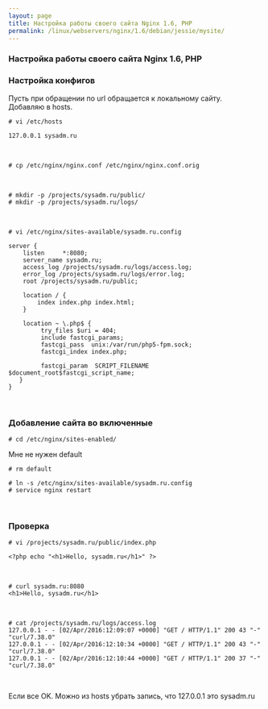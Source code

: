 ```yaml
---
layout: page
title: Настройка работы своего сайта Nginx 1.6, PHP
permalink: /linux/webservers/nginx/1.6/debian/jessie/mysite/
---
```


### Настройка работы своего сайта Nginx 1.6, PHP

### Настройка конфигов

Пусть при обращении по url обращается к локальному сайту.  
Добавляю в hosts.


    # vi /etc/hosts

    127.0.0.1 sysadm.ru

<br/>

    # cp /etc/nginx/nginx.conf /etc/nginx/nginx.conf.orig

<br/>

    # mkdir -p /projects/sysadm.ru/public/
    # mkdir -p /projects/sysadm.ru/logs/

<br/>

    # vi /etc/nginx/sites-available/sysadm.ru.config

    server {
        listen     *:8080;
        server_name sysadm.ru;
        access_log /projects/sysadm.ru/logs/access.log;
        error_log /projects/sysadm.ru/logs/error.log;
        root /projects/sysadm.ru/public;

        location / {
            index index.php index.html;
        }

        location ~ \.php$ {
             try_files $uri = 404;
             include fastcgi_params;
             fastcgi_pass  unix:/var/run/php5-fpm.sock;
             fastcgi_index index.php;

             fastcgi_param  SCRIPT_FILENAME  $document_root$fastcgi_script_name;
       }
    }


<br/>


### Добавление сайта во включенные

    # cd /etc/nginx/sites-enabled/

Мне не нужен default

    # rm default

    # ln -s /etc/nginx/sites-available/sysadm.ru.config
    # service nginx restart


<br/>

### Проверка

    # vi /projects/sysadm.ru/public/index.php

    <?php echo "<h1>Hello, sysadm.ru</h1>" ?>

<br/>

    # curl sysadm.ru:8080
    <h1>Hello, sysadm.ru</h1>

<br/>

    # cat /projects/sysadm.ru/logs/access.log
    127.0.0.1 - - [02/Apr/2016:12:09:07 +0000] "GET / HTTP/1.1" 200 43 "-" "curl/7.38.0"
    127.0.0.1 - - [02/Apr/2016:12:10:34 +0000] "GET / HTTP/1.1" 200 43 "-" "curl/7.38.0"
    127.0.0.1 - - [02/Apr/2016:12:10:44 +0000] "GET / HTTP/1.1" 200 37 "-" "curl/7.38.0"


<br/>

Если все OK. Можно из hosts убрать запись, что 127.0.0.1 это sysadm.ru
